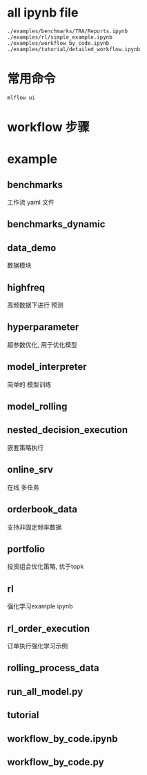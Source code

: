 # all ipynb file
```
./examples/benchmarks/TRA/Reports.ipynb
./examples/rl/simple_example.ipynb
./examples/workflow_by_code.ipynb
./examples/tutorial/detailed_workflow.ipynb

```


# 常用命令
```
mlflow ui
```


# workflow 步骤


# example

## benchmarks
工作流 yaml 文件
## benchmarks_dynamic


## data_demo
数据模块

## highfreq
高频数据下进行 预测

## hyperparameter
超参数优化, 用于优化模型

## model_interpreter
简单的 模型训练

## model_rolling


## nested_decision_execution

嵌套策略执行

## online_srv

在线 多任务

## orderbook_data
支持非固定频率数据


## portfolio

投资组合优化策略, 优于topk

## rl

强化学习example ipynb

## rl_order_execution
订单执行强化学习示例


## rolling_process_data
## run_all_model.py
## tutorial
## workflow_by_code.ipynb
## workflow_by_code.py
